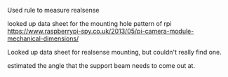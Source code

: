 Used rule to measure realsense 

looked up data sheet for the mounting hole pattern of rpi 
https://www.raspberrypi-spy.co.uk/2013/05/pi-camera-module-mechanical-dimensions/

Looked up data sheet for realsense mounting, but couldn't really find one. 

estimated the angle that the support beam needs to come out at. 
